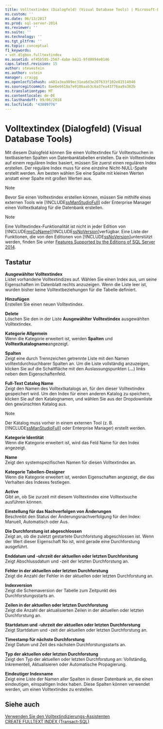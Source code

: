 ```yaml
---
title: Volltextindex (Dialogfeld) (Visual Database Tools) | Microsoft-Dokumentation
ms.custom: ''
ms.date: 06/13/2017
ms.prod: sql-server-2014
ms.reviewer: ''
ms.suite: ''
ms.technology: ''
ms.tgt_pltfrm: ''
ms.topic: conceptual
f1_keywords:
- vdt.dlgbox.fulltextindex
ms.assetid: ef45b585-2567-4abe-b421-9fd0994e0146
caps.latest.revision: 15
author: stevestein
ms.author: sstein
manager: craigg
ms.openlocfilehash: a481a3ea989ec31ea6d3e207633f102e81514940
ms.sourcegitcommit: 8ae6e6618a7e9186aab3c6a37ea43776aa9a382b
ms.translationtype: MT
ms.contentlocale: de-DE
ms.lasthandoff: 09/06/2018
ms.locfileid: "43809776"
---
```

# <a name="full-text-index-dialog-box-visual-database-tools"></a>Volltextindex (Dialogfeld) (Visual Database Tools)
  Mit diesem Dialogfeld können Sie einen Volltextindex für Volltextsuchen in textbasierten Spalten von Datenbanktabellen erstellen. Da ein Volltextindex auf einem regulären Index basiert, müssen Sie zuerst einen regulären Index erstellen. Der reguläre Index muss für eine einzelne Nicht-NULL-Spalte erstellt werden. Am besten wählen Sie eine Spalte mit kleinen Werten anstatt einer Spalte mit großen Werten aus.  
  
> [!NOTE]  
>  Bevor Sie einen Volltextindex erstellen können, müssen Sie mithilfe eines externen Tools wie [!INCLUDE[ssManStudioFull](../../includes/ssmanstudiofull-md.md)] oder Enterprise Manager einen Volltextkatalog für die Datenbank erstellen.  
  
> [!NOTE]  
>  Eine Volltextindex-Funktionalität ist nicht in jeder Edition von [!INCLUDE[msCoName](../../includes/msconame-md.md)][!INCLUDE[ssNoVersion](../../includes/ssnoversion-md.md)]verfügbar. Eine Liste der Funktionen, die von den Editionen von [!INCLUDE[ssNoVersion](../../includes/ssnoversion-md.md)]unterstützt werden, finden Sie unter [Features Supported by the Editions of SQL Server 2014](../../getting-started/features-supported-by-the-editions-of-sql-server-2014.md).  
  
## <a name="options"></a>Tastatur  
 **Ausgewählter Volltextindex**  
 Listet vorhandene Volltextindizes auf. Wählen Sie einen Index aus, um seine Eigenschaften im Datenblatt rechts anzuzeigen. Wenn die Liste leer ist, wurden bisher keine Volltextbeziehungen für die Tabelle definiert.  
  
 **Hinzufügen**  
 Erstellen Sie einen neuen Volltextindex.  
  
 **Delete**  
 Löschen Sie den in der Liste **Ausgewählter Volltextindex** ausgewählten Volltextindex.  
  
 **Kategorie Allgemein**  
 Wenn die Kategorie erweitert ist, werden **Spalten** und **Volltextkatalogname**angezeigt.  
  
 **Spalten**  
 Zeigt eine durch Trennzeichen getrennte Liste mit den Namen volltextdurchsuchbarer Spalten an. Um die Liste vollständig anzuzeigen, klicken Sie auf die Schaltfläche mit den Auslassungspunkten (**…**) links neben dem Eigenschaftenfeld.  
  
 **Full-Text Catalog Name**  
 Zeigt den Namen des Volltextkatalogs an, für den dieser Volltextindex gespeichert wird. Um den Index für einen anderen Katalog zu speichern, klicken Sie auf den Katalognamen, und wählen Sie aus der Dropdownliste den gewünschten Katalog aus.  
  
> [!NOTE]  
>  Der Katalog muss vorher in einem externen Tool (z. B. [!INCLUDE[ssManStudioFull](../../includes/ssmanstudiofull-md.md)] oder Enterprise Manager) erstellt werden.  
  
 **Kategorie Identität**  
 Wenn die Kategorie erweitert ist, wird das Feld Name für den Index angezeigt.  
  
 **Name**  
 Zeigt den systemspezifischen Namen für diesen Volltextindex an.  
  
 **Kategorie Tabellen-Designer**  
 Wenn die Kategorie erweitert ist, werden Eigenschaften angezeigt, die das Verhalten des Indexes festlegen.  
  
 **Active**  
 Gibt an, ob Sie zurzeit mit diesem Volltextindex eine Volltextsuche ausführen können.  
  
 **Einstellung für das Nachverfolgen von Änderungen**  
 Beschreibt den Status der Änderungsnachverfolgung für den Index: Manuell, Automatisch oder Aus.  
  
 **Die Durchforstung ist abgeschlossen**  
 Zeigt an, ob die zuletzt gestartete Durchforstung abgeschlossen ist. Wenn der Wert dieser Eigenschaft No ist, wird gerade eine Durchforstung ausgeführt.  
  
 **Enddatum und -uhrzeit der aktuellen oder letzten Durchforstung**  
 Zeigt Abschlussdatum und -zeit der letzten Durchforstung an.  
  
 **Fehler in der aktuellen oder letzten Durchforstung**  
 Zeigt die Anzahl der Fehler in der aktuellen oder letzten Durchforstung an.  
  
 **Indexversion**  
 Zeigt die Schemaversion der Tabelle zum Zeitpunkt des Durchforstungsstarts an.  
  
 **Zeilen in der aktuellen oder letzten Durchforstung**  
 Zeigt die Anzahl der aktualisierten Zeilen in der aktuellen oder letzten Durchforstung an.  
  
 **Startdatum und -uhrzeit der aktuellen oder letzten Durchforstung**  
 Zeigt Startdatum und -zeit der aktuellen oder letzten Durchforstung an.  
  
 **Timestamp für nächste Durchforstung**  
 Zeigt Datum und Zeit des nächsten Durchforstungsstarts an.  
  
 **Typ der aktuellen oder letzten Durchforstung**  
 Zeigt den Typ der aktuellen oder letzten Durchforstung an: Vollständig, Inkrementell, Aktualisieren oder Automatische Propagierung.  
  
 **Eindeutiger Indexname**  
 Zeigt eine Liste der Namen aller Spalten in dieser Datenbank an, die einen eindeutigen, einspaltigen Index haben. Diese Spalten können verwendet werden, um einen Volltextindex zu erstellen.  
  
## <a name="see-also"></a>Siehe auch  
 [Verwenden Sie den Volltextindizierungs-Assistenten](../../relational-databases/search/use-the-full-text-indexing-wizard.md)   
 [CREATE FULLTEXT INDEX &#40;Transact-SQL&#41;](/sql/t-sql/statements/create-fulltext-index-transact-sql)  
  
  
